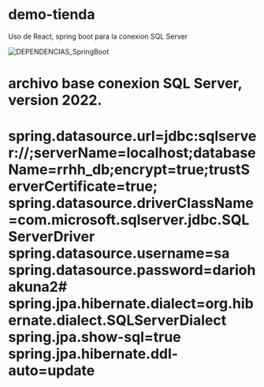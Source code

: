 # demo-tienda
 Uso de React, spring boot para la conexion SQL Server

![DEPENDENCIAS_SpringBoot](https://github.com/user-attachments/assets/2193d645-f211-40d8-a724-80e482710b74)


archivo base conexion SQL Server, version 2022.
=======================================================================================================================
spring.datasource.url=jdbc:sqlserver://;serverName=localhost;databaseName=rrhh_db;encrypt=true;trustServerCertificate=true;
spring.datasource.driverClassName=com.microsoft.sqlserver.jdbc.SQLServerDriver
spring.datasource.username=sa
spring.datasource.password=dariohakuna2#
spring.jpa.hibernate.dialect=org.hibernate.dialect.SQLServerDialect
spring.jpa.show-sql=true
spring.jpa.hibernate.ddl-auto=update
=======================================================================================================================
